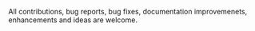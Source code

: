 All contributions, bug reports, bug fixes, documentation improvemenets, enhancements and ideas are welcome.
